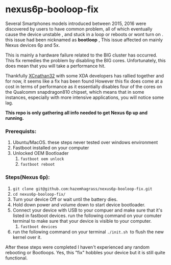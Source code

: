 # nexus6p-booloop-fix

Several Smartphones models introduced between 2015, 2016 were discovered by users to have common problem, all of which eventually cause the device unstable , and stuck in a loop or reboots or wont turn on . this issue had been nicknamed as **bootloop** , This issue affected on mainly Nexus devices 6p and 5x.

This is mainly a hardware failure related to the BIG cluster has occurred. This fix remedies the problem by disabling the BIG cores. Unfortunately, this does mean that you will take a performance hit.

Thankfully [XCnathan32](https://forum.xda-developers.com/nexus-6p/general/guide-fix-nexus-6p-bootloop-death-blod-t3640279) with some XDA developers has rallied together and for now, it seems like a fix has been found However this fix does come at a cost in terms of performance as it essentially disables four of the cores on the Qualcomm snapdragon810 chipset, which means that in some instances, especially with more intensive applications, you will notice some lag.

**This repo is only gathering all info needed to get Nexus 6p up and running.**

### Prerequists:

1. Ubuntu/MacOS. these steps never tested over windows environment
2. Fastboot installed on your computer
3. Unlocked OEM Bootloader
	1. `fastboot oem unlock`
	2. `fastboot reboot`

### Steps(Nexus 6p):

1. `git clone git@github.com:hazemhagrass/nexus6p-booloop-fix.git`
2. `cd nexus6p-booloop-fix/`
3. Turn your device Off or wait until the battery dies.
4. Hold down power and volume down to start device bootloader.
5. Connect your device with USB to your compuer and make sure that it's listed in fastboot devices. run the following command on your comuter terminal to make sure that your device is visible to your computer.
	1. `fastboot devices` 
6. run the following command on your terminal `./init.sh `to flush the new kernel over it.

After these steps were completed I haven't experienced any random rebooting or Bootloops. Yes, this ”fix" hobbles your device but it is still quite functional.